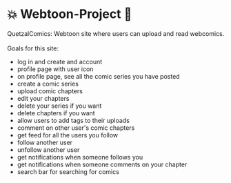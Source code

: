 # 💥 Webtoon-Project 💬 
QuetzalComics: Webtoon site where users can upload and read webcomics. <br>
<br>
Goals for this site:<br>
- log in and create and account<br>
- profile page with user icon<br>
- on profile page, see all the comic series you have posted<br>
- create a comic series<br>
- upload comic chapters<br>
- edit your chapters<br>
- delete your series if you want<br>
- delete chapters if you want<br>
- allow users to add tags to their uploads<br>
- comment on other user's comic chapters<br>
- get feed for all the users you follow<br>
- follow another user<br>
- unfollow another user<br>
- get notifications when someone follows you<br>
- get notifications when someone comments on your chapter<br>
- search bar for searching for comics<br>


